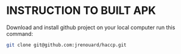 # INSTRUCTION TO BUILT APK

Download and install github project on your local computer run this command:

```bash
git clone git@github.com:jrenouard/haccp.git
```
